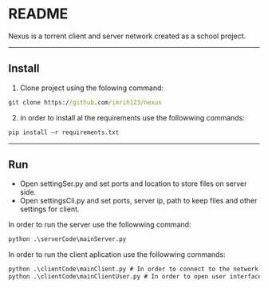 # README

Nexus is a torrent client and server network created as a school project.

--------------------------------------------------------
## Install

1. Clone project using the folowing command:
```cmd
git clone https://github.com/imrih123/nexus
```
2. in order to install al the requirements use the followwing commands:
```cmd
pip install –r requirements.txt
```

------------------------------------------------------
## Run
- Open settingSer.py and set ports and location to store files on server side.
- Open settingsCli.py and set ports, server ip, path to keep files and other settings for client.

In order to run the server use the followwing command:
```cmd
python .\serverCode\mainServer.py
```
In order to run the client aplication use the followwing commands:
```cmd
python .\clientCode\mainClient.py # In order to connect to the network
python .\clientCode\mainClientUser.py # In order to open user interface  
```
